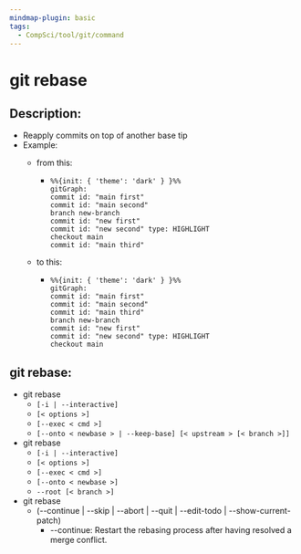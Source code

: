 ```yaml
---
mindmap-plugin: basic
tags:
  - CompSci/tool/git/command
---
```


# git rebase

## Description:
- Reapply commits on top of another base tip
- Example:
	- from this:

		-
		  ```mermaid
		  %%{init: { 'theme': 'dark' } }%%
		  gitGraph:
		  commit id: "main first"
		  commit id: "main second"
		  branch new-branch
		  commit id: "new first"
		  commit id: "new second" type: HIGHLIGHT
		  checkout main
		  commit id: "main third"
		  ```

	- to this:

		-
		  ```mermaid
		  %%{init: { 'theme': 'dark' } }%%
		  gitGraph:
		  commit id: "main first"
		  commit id: "main second"
		  commit id: "main third"
		  branch new-branch
		  commit id: "new first"
		  commit id: "new second" type: HIGHLIGHT
		  checkout main
		  ```


## git rebase:
- git rebase
	- `[-i | --interactive]`
	- `[< options >]`
	- `[--exec < cmd >]`
	- `[--onto < newbase > | --keep-base] [< upstream > [< branch >]]`
- git rebase
	- `[-i | --interactive]`
	- `[< options >]`
	- `[--exec < cmd >]`
	- `[--onto < newbase >]`
	- `--root [< branch >]`
- git rebase
	- (--continue | --skip | --abort | --quit | --edit-todo | --show-current-patch)
		- --continue: Restart the rebasing process after having resolved a merge conflict.